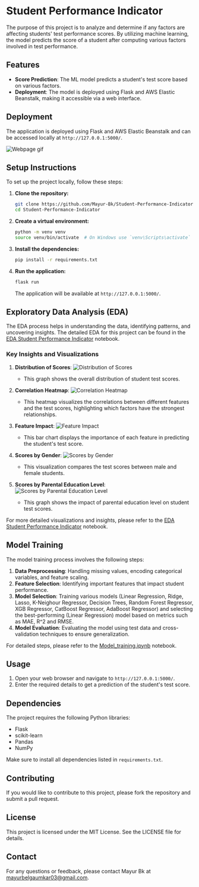 # Student Performance Indicator

The purpose of this project is to analyze and determine if any factors are affecting students' test performance scores. By utilizing machine learning, the model predicts the score of a student after computing various factors involved in test performance.

## Features

- **Score Prediction**: The ML model predicts a student's test score based on various factors.
- **Deployment**: The model is deployed using Flask and AWS Elastic Beanstalk, making it accessible via a web interface.

## Deployment

The application is deployed using Flask and AWS Elastic Beanstalk and can be accessed locally at `http://127.0.0.1:5000/`.

![Webpage gif](https://github.com/user-attachments/assets/3bfb4cc9-6055-48b3-8e63-6eda010e4848)

## Setup Instructions

To set up the project locally, follow these steps:

1. **Clone the repository:**
    ```bash
    git clone https://github.com/Mayur-Bk/Student-Performance-Indicator.git
    cd Student-Performance-Indicator
    ```

2. **Create a virtual environment:**
    ```bash
    python -m venv venv
    source venv/bin/activate  # On Windows use `venv\Scripts\activate`
    ```

3. **Install the dependencies:**
    ```bash
    pip install -r requirements.txt
    ```

4. **Run the application:**
    ```bash
    flask run
    ```
   The application will be available at `http://127.0.0.1:5000/`.

## Exploratory Data Analysis (EDA)

The EDA process helps in understanding the data, identifying patterns, and uncovering insights. The detailed EDA for this project can be found in the [EDA Student Performance Indicator](https://github.com/Mayur-Bk/Student-Performance-Indicator/blob/main/notebook/data/EDA%20Student%20Performance%20Indicator.ipynb) notebook.

### Key Insights and Visualizations

1. **Distribution of Scores**:
   ![Distribution of Scores](path/to/distribution_of_scores.png)
   - This graph shows the overall distribution of student test scores.

2. **Correlation Heatmap**:
   ![Correlation Heatmap](path/to/correlation_heatmap.png)
   - This heatmap visualizes the correlations between different features and the test scores, highlighting which factors have the strongest relationships.

3. **Feature Impact**:
   ![Feature Impact](path/to/feature_impact.png)
   - This bar chart displays the importance of each feature in predicting the student's test score.

4. **Scores by Gender**:
   ![Scores by Gender](path/to/scores_by_gender.png)
   - This visualization compares the test scores between male and female students.

5. **Scores by Parental Education Level**:
   ![Scores by Parental Education Level](path/to/scores_by_parental_education.png)
   - This graph shows the impact of parental education level on student test scores.

For more detailed visualizations and insights, please refer to the [EDA Student Performance Indicator](https://github.com/Mayur-Bk/Student-Performance-Indicator/blob/main/notebook/data/EDA%20Student%20Performance%20Indicator.ipynb) notebook.

## Model Training

The model training process involves the following steps:

1. **Data Preprocessing**: Handling missing values, encoding categorical variables, and feature scaling.
2. **Feature Selection**: Identifying important features that impact student performance.
3. **Model Selection**: Training various models (Linear Regression, Ridge, Lasso, K-Neighour Regressor, Decision Trees, Random Forest Regressor, XGB Regressor, CatBoost Regressor, AdaBoost Regressor) and selecting the best-performing (Linear Regression) model based on metrics such as MAE, R^2 and RMSE.
4. **Model Evaluation**: Evaluating the model using test data and cross-validation techniques to ensure generalization.

For detailed steps, please refer to the [Model_training.ipynb](https://github.com/Mayur-Bk/Student-Performance-Indicator/blob/main/notebook/data/Model_training.ipynb) notebook.

## Usage

1. Open your web browser and navigate to `http://127.0.0.1:5000/`.
2. Enter the required details to get a prediction of the student's test score.

## Dependencies

The project requires the following Python libraries:

- Flask
- scikit-learn
- Pandas
- NumPy

Make sure to install all dependencies listed in `requirements.txt`.

## Contributing

If you would like to contribute to this project, please fork the repository and submit a pull request.

## License

This project is licensed under the MIT License. See the LICENSE file for details.

## Contact

For any questions or feedback, please contact Mayur Bk at mayurbelgaumkar03@gmail.com.
